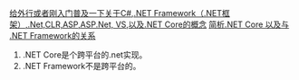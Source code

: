 [给外行或者刚入门普及一下关于C#,.NET Framework（.NET框架）,.Net,CLR,ASP,ASP.Net, VS,以及.NET Core的概念](https://www.cnblogs.com/mhq-martin/p/7756876.html)
[简析.NET Core 以及与 .NET Framework的关系](https://blog.csdn.net/zhao1949/article/details/51740559)
1. .NET Core是个跨平台的.net实现。
2. .NET Framework不是跨平台的。
